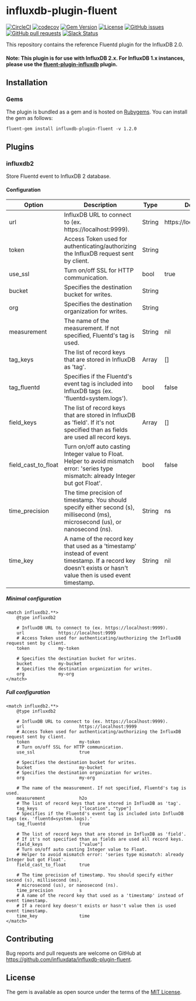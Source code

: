 # influxdb-plugin-fluent

[![CircleCI](https://circleci.com/gh/influxdata/influxdb-plugin-fluent.svg?style=svg)](https://circleci.com/gh/influxdata/influxdb-plugin-fluent)
[![codecov](https://codecov.io/gh/influxdata/influxdb-plugin-fluent/branch/master/graph/badge.svg)](https://codecov.io/gh/influxdata/influxdb-plugin-fluent)
[![Gem Version](https://badge.fury.io/rb/influxdb-plugin-fluent.svg)](https://badge.fury.io/rb/influxdb-plugin-fluent)
[![License](https://img.shields.io/github/license/influxdata/influxdb-plugin-fluent.svg)](https://github.com/influxdata/influxdb-plugin-fluent/blob/master/LICENSE)
[![GitHub issues](https://img.shields.io/github/issues-raw/influxdata/influxdb-plugin-fluent.svg)](https://github.com/influxdata/influxdb-plugin-fluent/issues)
[![GitHub pull requests](https://img.shields.io/github/issues-pr-raw/influxdata/influxdb-plugin-fluent.svg)](https://github.com/influxdata/influxdb-plugin-fluent/pulls)
[![Slack Status](https://img.shields.io/badge/slack-join_chat-white.svg?logo=slack&style=social)](https://www.influxdata.com/slack)

This repository contains the reference Fluentd plugin for the InfluxDB 2.0.

#### Note: This plugin is for use with InfluxDB 2.x. For InfluxDB 1.x instances, please use the [fluent-plugin-influxdb](https://github.com/fangli/fluent-plugin-influxdb) plugin.

## Installation

### Gems

The plugin is bundled as a gem and is hosted on [Rubygems](https://rubygems.org/gems/influxdb-plugin-fluent).  You can install the gem as follows:

```
fluent-gem install influxdb-plugin-fluent -v 1.2.0
```

## Plugins

### influxdb2

Store Fluentd event to InfluxDB 2 database.

#### Configuration

| Option | Description | Type | Default |
|---|---|---|---|
| url | InfluxDB URL to connect to (ex. https://localhost:9999). | String | https://localhost:9999 |
| token | Access Token used for authenticating/authorizing the InfluxDB request sent by client. | String | |
| use_ssl | Turn on/off SSL for HTTP communication. | bool | true |
| bucket | Specifies the destination bucket for writes. | String | |
| org | Specifies the destination organization for writes. | String | |
| measurement | The name of the measurement. If not specified, Fluentd's tag is used. | String | nil |
| tag_keys | The list of record keys that are stored in InfluxDB as 'tag'. | Array | [] |
| tag_fluentd | Specifies if the Fluentd's event tag is included into InfluxDB tags (ex. 'fluentd=system.logs'). | bool | false |
| field_keys | The list of record keys that are stored in InfluxDB as 'field'. If it's not specified than as fields are used all record keys. | Array | [] |
| field_cast_to_float | Turn on/off auto casting Integer value to Float. Helper to avoid mismatch error: 'series type mismatch: already Integer but got Float'. | bool | false |
| time_precision | The time precision of timestamp. You should specify either second (s), millisecond (ms), microsecond (us), or nanosecond (ns). | String | ns |
| time_key | A name of the record key that used as a 'timestamp' instead of event timestamp. If a record key doesn't exists or hasn't value then is used event timestamp. | String | nil |

##### Minimal configuration

```
<match influxdb2.**>
    @type influxdb2

    # InfluxDB URL to connect to (ex. https://localhost:9999).
    url             https://localhost:9999
    # Access Token used for authenticating/authorizing the InfluxDB request sent by client.
    token           my-token

    # Specifies the destination bucket for writes.
    bucket          my-bucket
    # Specifies the destination organization for writes.
    org             my-org
</match>
```

##### Full configuration

```
<match influxdb2.**>
    @type influxdb2

    # InfluxDB URL to connect to (ex. https://localhost:9999).
    url                     https://localhost:9999
    # Access Token used for authenticating/authorizing the InfluxDB request sent by client.
    token                   my-token
    # Turn on/off SSL for HTTP communication.
    use_ssl                 true

    # Specifies the destination bucket for writes.
    bucket                  my-bucket
    # Specifies the destination organization for writes.
    org                     my-org

    # The name of the measurement. If not specified, Fluentd's tag is used. 
    measurement             h2o
    # The list of record keys that are stored in InfluxDB as 'tag'.
    tag_keys                ["location", "type"]
    # Specifies if the Fluentd's event tag is included into InfluxDB tags (ex. 'fluentd=system.logs).'
    tag_fluentd             true
  
    # The list of record keys that are stored in InfluxDB as 'field'. 
    # If it's not specified than as fields are used all record keys.
    field_keys              ["value"]
    # Turn on/off auto casting Integer value to Float. 
    # Helper to avoid mismatch error: 'series type mismatch: already Integer but got Float'.
    field_cast_to_float     true

    # The time precision of timestamp. You should specify either second (s), millisecond (ms), 
    # microsecond (us), or nanosecond (ns).
    time_precision          s
    # A name of the record key that used as a 'timestamp' instead of event timestamp.
    # If a record key doesn't exists or hasn't value then is used event timestamp.	
    time_key                time
</match>
```

## Contributing

Bug reports and pull requests are welcome on GitHub at https://github.com/influxdata/influxdb-plugin-fluent.

## License

The gem is available as open source under the terms of the [MIT License](https://opensource.org/licenses/MIT).
